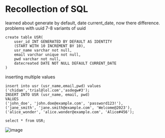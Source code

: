 # Recollection of SQL


learned about generate by default, date current_date, now there difference. problems with uuid 7-8 variants of uuid 
```
create table USR(
    user_id INT GENERATED BY DEFAULT AS IDENTITY
    (START WITH 10 INCREMENT BY 10),
    usr_name varchar not null,
    email varchar unique not null,
    pwd varchar not null,
    datecreated DATE NOT NULL DEFAULT CURRENT_DATE
)
```
inserting multiple values
```
insert into usr (usr_name,email,pwd) values ('chidam','trial@lol.com','asdeqw#3');
INSERT INTO USR (usr_name, email, pwd) 
VALUES 
('john_doe', 'john.doe@example.com', 'password123!'),
('jane_smith', 'jane.smith@example.com', 'Welcome@2023'),
('alice_wonder', 'alice.wonder@example.com', 'Alice#456');
````

```
select * from USR;
```

![image](https://gist.github.com/user-attachments/assets/d6967c5f-31d6-4e3b-90dd-64188a81d146)

